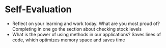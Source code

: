 # Self-Evaluation

- Reflect on your learning and work today. What are you most proud of?  Completing in one go the section about checking stock levels
- What is the power of using methods in our applications?  Saves lines of code, which optimizes memory space and saves time